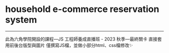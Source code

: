 # household e-commerce reservation system
---
此為六角學院開設的課程—JS 工程師養成直播班 - 2023 秋季—最終關卡
直接套用前後台版型與圖片
僅撰寫JS檔，並做小部分html、css檔修改✨

